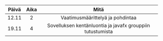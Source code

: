 |Päivä|Aika|Mitä|
|:---------:|:--------:|:--------:|
|12.11|2|Vaatimusmäärittelyä ja pohdintaa|
|19.11|4|Sovelluksen kentänluontia ja javafx grouppiin tutustumista|
